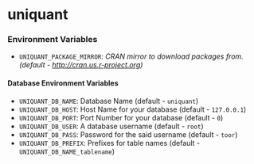 # uniquant

### Environment Variables
* `UNIQUANT_PACKAGE_MIRROR`: *CRAN mirror to download packages from. (default - http://cran.us.r-project.org)*

#### Database Environment Variables
* `UNIQUANT_DB_NAME`: Database Name (default - `uniquant`)
* `UNIQUANT_DB_HOST`: Host Name for your database (default - `127.0.0.1`)
* `UNIQUANT_DB_PORT`: Port Number for your database (default - `0`)
* `UNIQUANT_DB_USER`: A database username (default - `root`)
* `UNIQUANT_DB_PASS`: Password for the said username (default - `toor`)
* `UNIQUANT_DB_PREFIX`: Prefixes for table names (default - `UNIQUANT_DB_NAME_tablename`)
